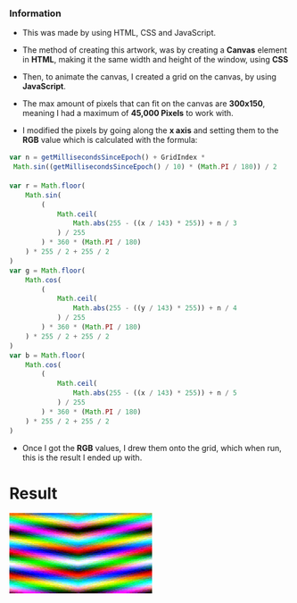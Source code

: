 ### Information

- This was made by using HTML, CSS and JavaScript.

- The method of creating this artwork, was by creating a **Canvas** element in **HTML**, making it the same width and height of the window, using **CSS**

- Then, to animate the canvas, I created a grid on the canvas, by using **JavaScript**.

- The max amount of pixels that can fit on the canvas are **300x150**, meaning I had a maximum of **45,000 Pixels** to work with.
- I modified the pixels by going along the **x axis** and setting them to the **RGB** value which is calculated with the formula:

```js
var n = getMillisecondsSinceEpoch() + GridIndex *
 Math.sin((getMillisecondsSinceEpoch() / 10) * (Math.PI / 180)) / 2

var r = Math.floor(
	Math.sin(
		(
			Math.ceil(
				Math.abs(255 - ((x / 143) * 255)) + n / 3
			) / 255
		) * 360 * (Math.PI / 180)
	) * 255 / 2 + 255 / 2
)
var g = Math.floor(
	Math.cos(
		(
			Math.ceil(
				Math.abs(255 - ((y / 143) * 255)) + n / 4
			) / 255
		) * 360 * (Math.PI / 180)
	) * 255 / 2 + 255 / 2
)
var b = Math.floor(
	Math.cos(
		(
			Math.ceil(
				Math.abs(255 - ((x / 143) * 255)) + n / 5
			) / 255
		) * 360 * (Math.PI / 180)
	) * 255 / 2 + 255 / 2
)
```
- Once I got the **RGB** values, I drew them onto the grid, which when run, this is the result I ended up with.

# Result

![](https://raw.githubusercontent.com/VoncreDev/Portfolio/main/HtmlCanvasAnimation/Example.gif)
